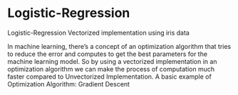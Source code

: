 # Logistic-Regression 
Logistic-Regression Vectorized implementation using iris data

In machine learning, there’s a concept of an optimization algorithm that tries to reduce the error and computes to get the best parameters for the machine learning model.
So by using a vectorized implementation in an optimization algorithm we can make the process of computation much faster compared to Unvectorized Implementation.
A basic example of Optimization Algorithm: Gradient Descent
